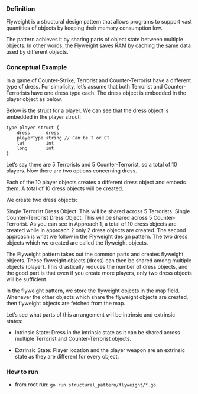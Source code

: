 ### Definition
Flyweight is a structural design pattern that allows programs to support vast quantities of objects by keeping their memory consumption low.

The pattern achieves it by sharing parts of object state between multiple objects. In other words, the Flyweight saves RAM by caching the same data used by different objects.

### Conceptual Example
In a game of Counter-Strike, Terrorist and Counter-Terrorist have a different type of dress. For simplicity, let’s assume that both Terrorist and Counter-Terrorists have one dress type each. The dress object is embedded in the player object as below.

Below is the struct for a player. We can see that the dress object is embedded in the player struct:
```
type player struct {
    dress      dress
    playerType string // Can be T or CT
    lat        int
    long       int
}
```
Let’s say there are 5 Terrorists and 5 Counter-Terrorist, so a total of 10 players. Now there are two options concerning dress.

Each of the 10 player objects creates a different dress object and embeds them. A total of 10 dress objects will be created.

We create two dress objects:

Single Terrorist Dress Object: This will be shared across 5 Terrorists.
Single Counter-Terrorist Dress Object: This will be shared across 5 Counter-Terrorist.
As you can see in Approach 1, a total of 10 dress objects are created while in approach 2 only 2 dress objects are created. The second approach is what we follow in the Flyweight design pattern. The two dress objects which we created are called the flyweight objects.

The Flyweight pattern takes out the common parts and creates flyweight objects. These flyweight objects (dress) can then be shared among multiple objects (player). This drastically reduces the number of dress objects, and the good part is that even if you create more players, only two dress objects will be sufficient.

In the flyweight pattern, we store the flyweight objects in the map field. Whenever the other objects which share the flyweight objects are created, then flyweight objects are fetched from the map.

Let’s see what parts of this arrangement will be intrinsic and extrinsic states:

- Intrinsic State: Dress in the intrinsic state as it can be shared across multiple Terrorist and Counter-Terrorist objects.

- Extrinsic State: Player location and the player weapon are an extrinsic state as they are different for every object.

### How to run
- from root run: `go run structural_pattern/flyweight/*.go`